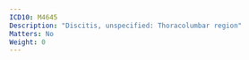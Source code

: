 ```yaml
---
ICD10: M4645
Description: "Discitis, unspecified: Thoracolumbar region"
Matters: No
Weight: 0
---
```

